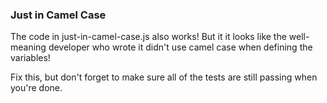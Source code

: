 ### Just in Camel Case

The code in just-in-camel-case.js also works! But it it looks like the well-
meaning developer who wrote it didn't use camel case when defining the
variables!

Fix this, but don't forget to make sure all of the tests are still
passing when you're done.
